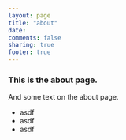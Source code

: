 ```yaml
---
layout: page
title: "about"
date: 
comments: false
sharing: true
footer: true
---
```


### This is the about page.

And some text on the about page.
- asdf
- asdf
- asdf